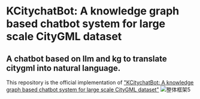 # KCitychatBot: A knowledge graph based chatbot system for large scale CityGML dataset
A chatbot based on llm and kg to translate citygml into natural language.
---
This repository is the official implementation of [<u>"KCitychatBot: A knowledge graph based chatbot system for large scale CityGML dataset"</u>](https://github.com/RingBDStack/DG-Mamba#)
![整体框架5](https://github.com/user-attachments/assets/4826558b-9c48-406c-9790-c542ce991b03)


